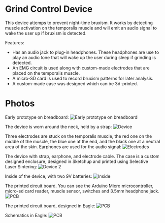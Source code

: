 Grind Control Device
====================

This device attemps to prevent night-time bruxism. It works by detecting muscle activation on the temporalis 
muscle and will emit an audio signal to wake the user up if bruxism is detected.

Features:
* Has an audio jack to plug-in headphones. These headphones are use to play an audio tone that will wake up the user during sleep if grinding is detected.
* An EMG circuit is used along with custom-made electrodes that are placed on the temporalis muscle.
* A micro-SD card is used to record bruxism patterns for later analysis.
* A custom-made case was designed which can be 3d-printed.

Photos
======

Early prototype on breadboard:
![Early prototype on breadboard](https://raw.github.com/lucwastiaux/gc/master/photos/prototype_breadboard/photo1.jpg)

The device is worn around the neck, held by a strap:
![Device](https://raw.github.com/lucwastiaux/gc/master/photos/version1/20130601-P6010001.jpg)

Three electrodes are stuck on the temporalis muscle, the red one on the middle of the muscle, the blue one at the end, and the black one at a neutral area of the skin. Earphones are used for the audio signal:
![Electrodes](https://raw.github.com/lucwastiaux/gc/master/photos/version1/20130601-P6010010.jpg)

The device with strap, earphone, and electrode cable. The case is a custom designed enclosure, designed in Sketchup and printed using Selective Laser Sintering:
![Device 2](https://raw.github.com/lucwastiaux/gc/master/photos/version1/20130601-P6010011.jpg)

Inside of the device, with two 9V batteries:
![Inside](https://raw.github.com/lucwastiaux/gc/master/photos/version1/20130601-P6010012.jpg)

The printed circuit board. You can see the Arduino Micro microcontroller, micro-sd card reader, muscle sensor, switches and 3.5mm headphone jack.
![PCB](https://raw.github.com/lucwastiaux/gc/master/photos/version1/20130601-P6010019.jpg)

The printed circuit board, designed in Eagle:
![PCB](https://raw.github.com/lucwastiaux/gc/master/photos/version1/eagle_board.png)

Schematics in Eagle:
![PCB](https://raw.github.com/lucwastiaux/gc/master/photos/version1/eagle_schematic.png)



